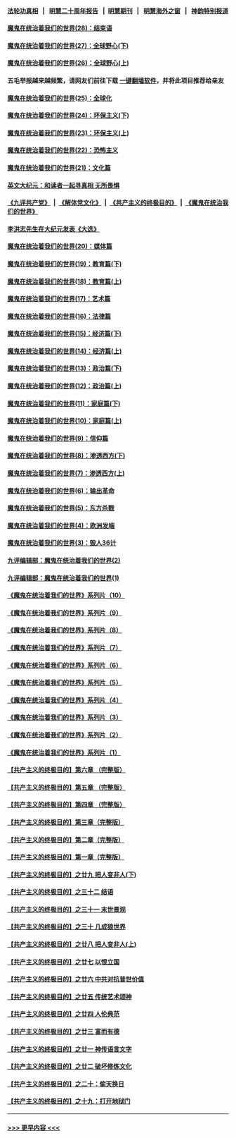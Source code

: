#### [法轮功真相](https://github.com/gfw-breaker/truth/blob/master/README.md?t=0) &nbsp;&nbsp;|&nbsp;&nbsp; [明慧二十周年报告](https://github.com/gfw-breaker/mh-reports/blob/master/README.md?t=0) &nbsp;&nbsp;|&nbsp;&nbsp;[明慧期刊](https://github.com/gfw-breaker/mh-qikan) &nbsp;&nbsp;|&nbsp;&nbsp; [明慧海外之窗](https://github.com/gfw-breaker/mh-news/blob/master/README.md?t=0) &nbsp;&nbsp;|&nbsp;&nbsp; [神韵特别报道](https://github.com/gfw-breaker/mh-news/blob/master/shenyun.md?t=0)
#### [魔鬼在统治着我们的世界(28)：结束语](../pages/nsc422/n10936246.md?t=07230701) 
#### [魔鬼在统治着我们的世界(27)：全球野心(下)](../pages/nsc422/n10928319.md?t=07230701) 
#### [魔鬼在统治着我们的世界(26)：全球野心(上)](../pages/nsc422/n10900318.md?t=07230701) 
#### 五毛举报越来越频繁，请网友们前往下载 [一键翻墙软件](https://github.com/gfw-breaker/ssr-accounts)，并将此项目推荐给亲友
#### [魔鬼在统治着我们的世界(25)：全球化](../pages/nsc422/n10788205.md?t=07230701) 
#### [魔鬼在统治着我们的世界(24)：环保主义(下)](../pages/nsc422/n10695307.md?t=07230701) 
#### [魔鬼在统治着我们的世界(23)：环保主义(上)](../pages/nsc422/n10688613.md?t=07230701) 
#### [魔鬼在统治着我们的世界(22)：恐怖主义](../pages/nsc422/n10614727.md?t=07230701) 
#### [魔鬼在统治着我们的世界(21)：文化篇](../pages/nsc422/n10597706.md?t=07230701) 
#### [英文大纪元：和读者一起寻真相 无所畏惧](../pages/nsc422/n12542027.md?t=07230701) 
#### [《九评共产党》](https://github.com/begood0513/9ping.md/blob/master/README.md) &nbsp;|&nbsp; [《解体党文化》](../../../../jtdwh.md/blob/master/README.md)  &nbsp;|&nbsp; [《共产主义的终极目的》](../../../../gczydzjmd.md/blob/master/README.md) &nbsp;|&nbsp; [《魔鬼在统治我们的世界》](../../../../mgztzwmdsj.md/blob/master/README.md) 
#### [李洪志先生在大纪元发表《大选》](../pages/nsc422/n12534746.md?t=07230701) 
#### [魔鬼在统治着我们的世界(20)：媒体篇](../pages/nsc422/n10586579.md?t=07230701) 
#### [魔鬼在统治着我们的世界(19)：教育篇(下)](../pages/nsc422/n10564808.md?t=07230701) 
#### [魔鬼在统治着我们的世界(18)：教育篇(上)](../pages/nsc422/n10526970.md?t=07230701) 
#### [魔鬼在统治着我们的世界(17)：艺术篇](../pages/nsc422/n10499093.md?t=07230701) 
#### [魔鬼在统治着我们的世界(16)：法律篇](../pages/nsc422/n10485969.md?t=07230701) 
#### [魔鬼在统治着我们的世界(15)：经济篇(下)](../pages/nsc422/n10469975.md?t=07230701) 
#### [魔鬼在统治着我们的世界(14)：经济篇(上)](../pages/nsc422/n10457370.md?t=07230701) 
#### [魔鬼在统治着我们的世界(13)：政治篇(下)](../pages/nsc422/n10448270.md?t=07230701) 
#### [魔鬼在统治着我们的世界(12)：政治篇(上)](../pages/nsc422/n10444576.md?t=07230701) 
#### [魔鬼在统治着我们的世界(11)：家庭篇(下)](../pages/nsc422/n10440961.md?t=07230701) 
#### [魔鬼在统治着我们的世界(10)：家庭篇(上)](../pages/nsc422/n10435448.md?t=07230701) 
#### [魔鬼在统治着我们的世界(9)：信仰篇](../pages/nsc422/n10432159.md?t=07230701) 
#### [魔鬼在统治着我们的世界(8)：渗透西方(下)](../pages/nsc422/n10429603.md?t=07230701) 
#### [魔鬼在统治着我们的世界(7)：渗透西方(上)](../pages/nsc422/n10426013.md?t=07230701) 
#### [魔鬼在统治着我们的世界(6)：输出革命](../pages/nsc422/n10421536.md?t=07230701) 
#### [魔鬼在统治着我们的世界(5)：东方杀戮](../pages/nsc422/n10417707.md?t=07230701) 
#### [魔鬼在统治着我们的世界(4)：欧洲发端](../pages/nsc422/n10414890.md?t=07230701) 
#### [魔鬼在统治着我们的世界(3)：毁人36计](../pages/nsc422/n10411583.md?t=07230701) 
#### [九评编辑部：魔鬼在统治着我们的世界(2)](../pages/nsc422/n10410036.md?t=07230701) 
#### [九评编辑部：魔鬼在统治着我们的世界(1)](../pages/nsc422/n10406825.md?t=07230701) 
#### [《魔鬼在统治着我们的世界》系列片（10）](../pages/nsc422/n12292670.md?t=07230701) 
#### [《魔鬼在统治着我们的世界》系列片（9）](../pages/nsc422/n12290859.md?t=07230701) 
#### [《魔鬼在统治着我们的世界》系列片（8）](../pages/nsc422/n12287445.md?t=07230701) 
#### [《魔鬼在统治着我们的世界》系列片（7）](../pages/nsc422/n12283425.md?t=07230701) 
#### [《魔鬼在统治着我们的世界》系列片（6）](../pages/nsc422/n12282314.md?t=07230701) 
#### [《魔鬼在统治着我们的世界》系列片（5）](../pages/nsc422/n12281419.md?t=07230701) 
#### [《魔鬼在统治着我们的世界》系列片（4）](../pages/nsc422/n12274024.md?t=07230701) 
#### [《魔鬼在统治着我们的世界》系列片（3）](../pages/nsc422/n12271322.md?t=07230701) 
#### [《魔鬼在统治着我们的世界》系列片（2）](../pages/nsc422/n12269049.md?t=07230701) 
#### [《魔鬼在统治着我们的世界》系列片（1）](../pages/nsc422/n12267575.md?t=07230701) 
#### [【共产主义的终极目的】第六章 （完整版）](../pages/nsc422/n11428913.md?t=07230701) 
#### [【共产主义的终极目的】第五章 （完整版）](../pages/nsc422/n11428912.md?t=07230701) 
#### [【共产主义的终极目的】第四章 （完整版）](../pages/nsc422/n11428907.md?t=07230701) 
#### [【共产主义的终极目的】第三章（完整版）](../pages/nsc422/n11428848.md?t=07230701) 
#### [【共产主义的终极目的】第二章（完整版）](../pages/nsc422/n11428831.md?t=07230701) 
#### [【共产主义的终极目的】第一章（完整版）](../pages/nsc422/n11417651.md?t=07230701) 
#### [【共产主义的终极目的】之廿九 把人变非人(下)](../pages/nsc422/n11344140.md?t=07230701) 
#### [【共产主义的终极目的】之三十二 结语](../pages/nsc422/n11360535.md?t=07230701) 
#### [【共产主义的终极目的】之三十一 末世景观](../pages/nsc422/n11351129.md?t=07230701) 
#### [【共产主义的终极目的】之三十 几成狼世界](../pages/nsc422/n11348280.md?t=07230701) 
#### [【共产主义的终极目的】之廿八 把人变非人(上)](../pages/nsc422/n11340492.md?t=07230701) 
#### [【共产主义的终极目的】之廿七 以恨立国](../pages/nsc422/n11336944.md?t=07230701) 
#### [【共产主义的终极目的】之廿六 中共对抗普世价值](../pages/nsc422/n11324785.md?t=07230701) 
#### [【共产主义的终极目的】之廿五 传统艺术颂神](../pages/nsc422/n11296396.md?t=07230701) 
#### [【共产主义的终极目的】之廿四 人伦典范](../pages/nsc422/n11296397.md?t=07230701) 
#### [【共产主义的终极目的】之廿三 富而有德](../pages/nsc422/n11283598.md?t=07230701) 
#### [【共产主义的终极目的】之廿一 神传语言文字](../pages/nsc422/n11263265.md?t=07230701) 
#### [【共产主义的终极目的】之廿二 破坏修炼文化](../pages/nsc422/n11245728.md?t=07230701) 
#### [【共产主义的终极目的】之二十：偷天换日](../pages/nsc422/n11238846.md?t=07230701) 
#### [【共产主义的终极目的】之十九：打开地狱门](../pages/nsc422/n11206376.md?t=07230701) 

----
#### [ >>> 更早内容 <<< ](../indexes/nsc422-earlier.md)
